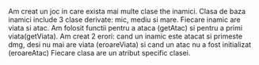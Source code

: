 Am creat un joc in care exista mai multe clase the inamici.
Clasa de baza inamici include 3 clase derivate: mic, mediu si mare. 
Fiecare inamic are viata si atac. 
Am folosit functii pentru a ataca (getAtac) si pentru a primi viata(getViata). 
Am creat 2 erori: cand un inamic este atacat si primeste dmg, desi nu mai are viata (eroareViata) si cand un atac nu a fost initializat (eroareAtac)
Fiecare clasa are un atribut specific clasei.
